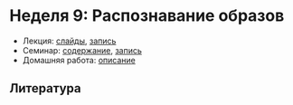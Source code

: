 # Неделя 9: Распознавание образов

* Лекция: [слайды](https://github.com/ml-dafe/ml_mipt_dafe/blob/main/09_Detection/lec9.pdf), [запись]()
* Семинар: [содержание](https://github.com/ml-dafe/ml_mipt_dafe/blob/main/09_Detection/seminar/practice_unsolved.ipynb), [запись]()
* Домашняя работа: [описание](https://github.com/ml-dafe/ml_mipt_dafe/blob/main/09_Detection/homework/readme.md)

## Литература

